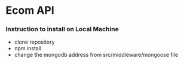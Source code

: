 # Ecom API

### Instruction to install on Local Machine
- clone repository
- npm install
- change the mongodb address from src/middleware/mongoose file 